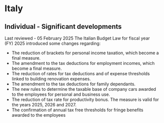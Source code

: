 # Italy
## Individual - Significant developments
Last reviewed - 05 February 2025
The Italian Budget Law for fiscal year (FY) 2025 introduced some changes regarding:
  * The reduction of brackets for personal income taxation, which become a final measure.
  * The amendment to the tax deductions for employment incomes, which become a final measure.
  * The reduction of rates for tax deductions and of expense thresholds linked to building renovation expenses.
  * The amendment to the tax deductions for family dependants.
  * The new rules to determine the taxable base of company cars awarded to the employees for personal and business use.
  * The reduction of tax rate for productivity bonus. The measure is valid for the years 2025, 2026 and 2027.
  * The confirmation of annual tax free thresholds for fringe benefits awarded to the employees 


